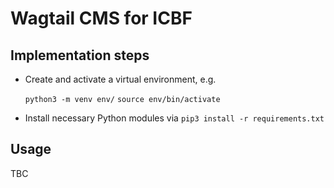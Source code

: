 # Wagtail CMS for ICBF

## Implementation steps

- Create and activate a virtual environment, e.g.

  `python3 -m venv env/`
  `source env/bin/activate`

- Install necessary Python modules via `pip3 install -r requirements.txt`

## Usage
TBC